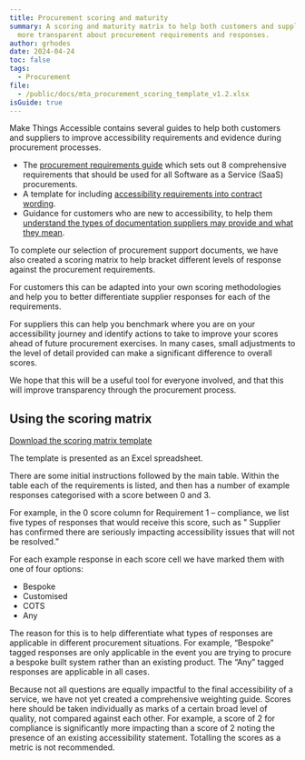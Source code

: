 ```yaml
---
title: Procurement scoring and maturity
summary: A scoring and maturity matrix to help both customers and suppliers be
  more transparent about procurement requirements and responses.
author: grhodes
date: 2024-04-24
toc: false
tags:
  - Procurement
file:
  - /public/docs/mta_procurement_scoring_template_v1.2.xlsx
isGuide: true
---
```

Make Things Accessible contains several guides to help both customers and suppliers to improve accessibility requirements and evidence during procurement processes.

* The [procurement requirements guide](https://www.makethingsaccessible.com/guides/procurement-accessibility-guidance/) which sets out 8 comprehensive requirements that should be used for all Software as a Service (SaaS) procurements.
* A template for including [accessibility requirements into contract wordin](https://www.makethingsaccessible.com/guides/accessibility-in-supplier-contracts/)g.
* Guidance for customers who are new to accessibility, to help them [understand the types of documentation suppliers may provide and what they mean](https://www.makethingsaccessible.com/guides/reviewing-procurement-responses-for-accessibility/).

To complete our selection of procurement support documents, we have also created a scoring matrix to help bracket different levels of response against the procurement requirements.

For customers this can be adapted into your own scoring methodologies and help you to better differentiate supplier responses for each of the requirements.

For suppliers this can help you benchmark where you are on your accessibility journey and identify actions to take to improve your scores ahead of future procurement exercises. In many cases, small adjustments to the level of detail provided can make a significant difference to overall scores.

We hope that this will be a useful tool for everyone involved, and that this will improve transparency through the procurement process.

## Using the scoring matrix

[Download the scoring matrix template](/docs/mta_procurement_scoring_template_v1.2.xlsx)

The template is presented as an Excel spreadsheet.

There are some initial instructions followed by the main table. Within the table each of the requirements is listed, and then has a number of example responses categorised with a score between 0 and 3.

For example, in the 0 score column for Requirement 1 – compliance, we list five types of responses that would receive this score, such as " Supplier has confirmed there are seriously impacting accessibility issues that will not be resolved.”

For each example response in each score cell we have marked them with one of four options:

* Bespoke
* Customised
* COTS
* Any

The reason for this is to help differentiate what types of responses are applicable in different procurement situations. For example, “Bespoke” tagged responses are only applicable in the event you are trying to procure a bespoke built system rather than an existing product. The “Any” tagged responses are applicable in all cases.

Because not all questions are equally impactful to the final accessibility of a service, we have not yet created a comprehensive weighting guide. Scores here should be taken individually as marks of a certain broad level of quality, not compared against each other. For example, a score of 2 for compliance is significantly more impacting than a score of 2 noting the presence of an existing accessibility statement. Totalling the scores as a metric is not recommended.
